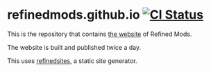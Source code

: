 # refinedmods.github.io [![CI Status](https://github.com/refinedmods/refinedmods.github.io/actions/workflows/ci.yml/badge.svg?branch=main)](https://github.com/refinedmods/refinedmods.github.io/actions/workflows/ci.yml)

This is the repository that contains [the website](https://refinedmods.com) of Refined Mods.

The website is built and published twice a day.

This uses [refinedsites](https://github.com/refinedmods/refinedsites), a static site generator.
